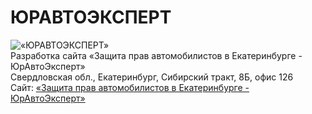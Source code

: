 # ЮРАВТОЭКСПЕРТ
![«ЮРАВТОЭКСПЕРТ»](https://autoexpert.github.io/site/src/notify.png "Защита прав автомобилистов в Екатеринбурге - ЮрАвтоЭксперт")  
Разработка сайта «Защита прав автомобилистов в Екатеринбурге - ЮрАвтоЭксперт»  
Свердловская обл., Екатеринбург, Сибирский тракт, 8Б, офис 126  
Сайт: [«Защита прав автомобилистов в Екатеринбурге - ЮрАвтоЭксперт»](https://yuravtoexpert.ru/)